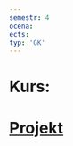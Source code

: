 ```yaml
---
semestr: 4
ocena: 
ects: 
typ: 'GK'
---
```


# Kurs:
# [Projekt ](/Notatki/Semestr%204/Niezawodno%C5%9B%C4%87%20i%20diagnostyka%20uk%C5%82ad%C3%B3w%20cyfrowy/Projekt/Projekt.md)
